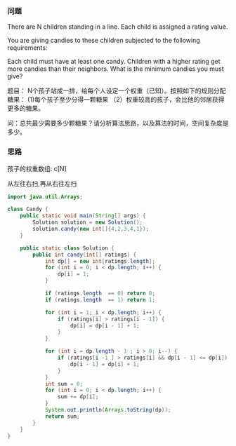 ### 问题
There are N children standing in a line. Each child is assigned a rating value.

You are giving candies to these children subjected to the following requirements:

Each child must have at least one candy.
Children with a higher rating get more candies than their neighbors.
What is the minimum candies you must give?



题目：
N个孩子站成一排，给每个人设定一个权重（已知）。按照如下的规则分配糖果： (1)每个孩子至少分得一颗糖果 （2）权重较高的孩子，会比他的邻居获得更多的糖果。

问：总共最少需要多少颗糖果？请分析算法思路，以及算法的时间，空间复杂度是多少。

### 思路
孩子的权重数组: c[N]

从左往右扫,再从右往左扫

``` java
import java.util.Arrays;

class Candy {
    public static void main(String[] args) {
        Solution solution = new Solution();
        solution.candy(new int[]{4,2,3,4,1});
    }

    public static class Solution {
        public int candy(int[] ratings) {
            int dp[] = new int[ratings.length];
            for (int i = 0; i < dp.length; i++) {
                dp[i] = 1;
            }

            if (ratings.length  == 0) return 0;
            if (ratings.length  == 1) return 1;

            for (int i = 1; i < dp.length; i++) {
                if (ratings[i] > ratings[i - 1]) {
                    dp[i] = dp[i - 1] + 1;
                }
            }

            for (int i = dp.length - 1 ; i > 0; i--) {
                if (ratings[i -1 ] > ratings[i] && dp[i - 1] <= dp[i]) {
                    dp[i - 1] = dp[i] + 1;
                }
            }
            int sum = 0;
            for (int i = 0; i < dp.length; i++) {
                sum += dp[i];
            }
            System.out.println(Arrays.toString(dp));
            return sum;
        }
    }
}

```
